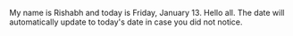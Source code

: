 My name is Rishabh and today is Friday, January 13. Hello all. The date will automatically update to today's date in case you did not notice.
